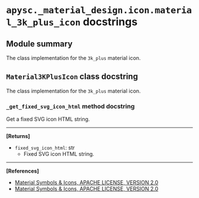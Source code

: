 # `apysc._material_design.icon.material_3k_plus_icon` docstrings

## Module summary

The class implementation for the `3k_plus` material icon.

## `Material3KPlusIcon` class docstring

The class implementation for the `3k_plus` material icon.

### `_get_fixed_svg_icon_html` method docstring

Get a fixed SVG icon HTML string.<hr>

**[Returns]**

- `fixed_svg_icon_html`: str
  - Fixed SVG icon HTML string.

<hr>

**[References]**

- [Material Symbols & Icons, APACHE LICENSE, VERSION 2.0](https://fonts.google.com/icons?icon.size=24&icon.color=%23e8eaed)
- [Material Symbols & Icons, APACHE LICENSE, VERSION 2.0](https://www.apache.org/licenses/LICENSE-2.0.html)